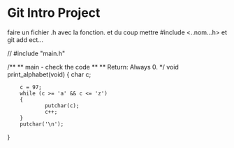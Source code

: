 # Git Intro Project

faire un fichier .h avec la fonction.
et du coup mettre #include <..nom...h>
et git add ect...

// #include "main.h"

/**
 ** main - check the code
 **
 ** Return: Always 0.
 */
void print_alphabet(void)
{
        char c;

        c = 97;
        while (c >= 'a' && c <= 'z')
        {
                putchar(c);
                c++;
        }
        putchar('\n');
}
